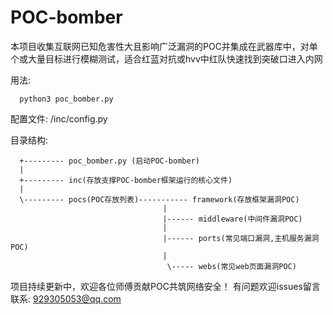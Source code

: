 # POC-bomber
本项目收集互联网已知危害性大且影响广泛漏洞的POC并集成在武器库中，对单个或大量目标进行模糊测试，适合红蓝对抗或hvv中红队快速找到突破口进入内网

用法:

      python3 poc_bomber.py 

配置文件:
      /inc/config.py

目录结构:
       
      +--------- poc_bomber.py (启动POC-bomber)
      | 
      +--------- inc(存放支撑POC-bomber框架运行的核心文件)
      |
      \--------- pocs(POC存放列表)----------- framework(存放框架漏洞POC)
                                      |
                                      |------ middleware(中间件漏洞POC)
                                      |
                                      |------ ports(常见端口漏洞,主机服务漏洞POC)
                                      |
                                       \----- webs(常见web页面漏洞POC)
      
      
      
     
项目持续更新中，欢迎各位师傅贡献POC共筑网络安全！
有问题欢迎issues留言
联系: 929305053@qq.com
